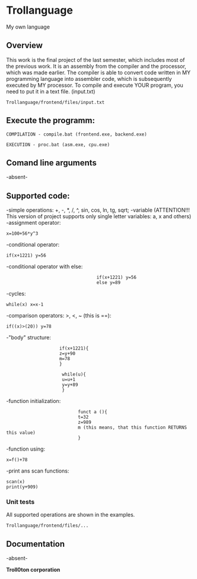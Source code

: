 # Trollanguage
My own language

## Overview
This work is the final project of the last semester, which includes most of the previous work.
It is an assembly from the compiler and the processor, which was made earlier.
The compiler is able to convert code written in MY programming language into assembler code, which is subsequently executed by MY processor.
To compile and execute YOUR program, you need to put it in a text file. (input.txt)
~~~
Trollanguage/frontend/files/input.txt
~~~

## Execute the programm:
~~~
COMPILATION - compile.bat (frontend.exe, backend.exe)

EXECUTION - proc.bat (asm.exe, cpu.exe)
~~~

## Comand line arguments

-absent-

## Supported code:
-simple operations: +, -, *, /, ^, sin, cos, ln, tg, sqrt;
-variable (ATTENTION!!! This version of project supports only single letter variables: a, x and others)
-assignment operator: 
~~~
x=100+56*y^3
~~~
-conditional operator: 
~~~
if(x+1221) y=56
~~~
-conditional operator with else: 
~~~
                                  if(x+1221) y=56
                                  else y=89
~~~                                  
-cycles: 
~~~
while(x) x=x-1
~~~
-comparison operators: >, <, ~ (this is ==):
~~~
if((x)>(20)) y=78
~~~
-"body" structure:   
 ~~~
                     if(x+1221){
                     z=y+90
                     m=78
                     }
~~~
~~~
                     while(u){
                     u=u+1
                     y=y+89
                     } 
~~~
-function initialization: 
~~~
                           funct a (){
                           t=32
                           z=989
                           m (this means, that this function RETURNS this value)
                           }
~~~

-function using: 
~~~
x=f()+78
~~~

-print ans scan functions:
~~~
scan(x)
print(y+909)
~~~


### Unit tests
All supported operations are shown in the examples.
~~~
Trollanguage/frontend/files/...
~~~

## Documentation

-absent-

**Troll0ton corporation** 
